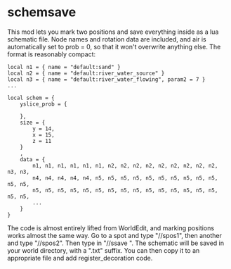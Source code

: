 # schemsave

This mod lets you mark two positions and save everything inside as a lua schematic file.
Node names and rotation data are included, and air is automatically set to prob = 0, so
that it won't overwrite anything else. The format is reasonably compact:

```
local n1 = { name = "default:sand" }
local n2 = { name = "default:river_water_source" }
local n3 = { name = "default:river_water_flowing", param2 = 7 }
...

local schem = {
	yslice_prob = {

	},
	size = {
		y = 14,
		x = 15,
		z = 11
	}
	,
	data = {
		n1, n1, n1, n1, n1, n1, n2, n2, n2, n2, n2, n2, n2, n2, n2, n3, n3, 
		n4, n4, n4, n4, n4, n5, n5, n5, n5, n5, n5, n5, n5, n5, n5, n5, n5, 
		n5, n5, n5, n5, n5, n5, n5, n5, n5, n5, n5, n5, n5, n5, n5, n5, n5, 
		...
	}
}
```

The code is almost entirely lifted from WorldEdit, and marking positions works almost the
same way. Go to a spot and type "//spos1", then another and type "//spos2". Then type in
"//ssave <file>". The schematic will be saved in your world directory, with a ".txt"
suffix. You can then copy it to an appropriate file and add register_decoration code.
